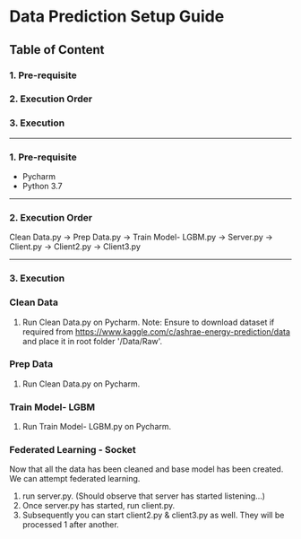 # Data Prediction Setup Guide

##  Table of Content 

### 1. Pre-requisite
### 2. Execution Order
### 3. Execution

------------------------------------------------------------------------------------------------------------------------

### 1. Pre-requisite
- Pycharm
- Python 3.7

------------------------------------------------------------------------------------------------------------------------

### 2. Execution Order
Clean Data.py -> Prep Data.py -> Train Model- LGBM.py -> Server.py -> Client.py -> Client2.py -> Client3.py

------------------------------------------------------------------------------------------------------------------------

### 3. Execution

### Clean Data
1. Run Clean Data.py on Pycharm.
Note: Ensure to download dataset if required from https://www.kaggle.com/c/ashrae-energy-prediction/data and place it in root folder '/Data/Raw'. 

### Prep Data
1. Run Clean Data.py on Pycharm.

### Train Model- LGBM
1. Run Train Model- LGBM.py on Pycharm.

### Federated Learning - Socket
Now that all the data has been cleaned and base model has been created. We can attempt federated learning.

1. run server.py. (Should observe that server has started listening...)
2. Once server.py has started, run client.py.
3. Subsequently you can start client2.py & client3.py as well. They will be processed 1 after another.

